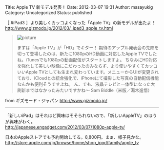 Title: Apple TV 新モデル発表！
Date: 2012-03-07 19:31
Author: masayukig
Category: Uncategorized
Status: published

［ \#iPad3 ］より美しくカッコよくなった「Apple TV」の新モデルが出たよ！  
<http://www.gizmodo.jp/2012/03/_ipad3_apple_tv.html>

> ![picture](http://www.gizmodo.jp/upload_files2/120308appletvhd.jpg)
>   
> まずは「Apple TV」が「HD」でキター！
> 期待のアップル発表会の先陣を切って登場したのは、新たに1080pのHD動画に対応したApple
> TVでしたね。iTunesでも1080pの動画配信がスタートしますよ。
> ちなみにHD対応を強化して美しい映像にこだわったのみならず、より使いやすくてカッコいいApple
> TVとしても生まれ変わっています。メニューからUIが変更されており、iCloudとの統合強化で、iPhoneにて撮影した写真の自動配信機能なんかも便利そうですよね。
> ん、でも、液晶テレビと一体型になった大刷新まではなかったみたいですかね～
> Sam Biddle（米版／湯木進悟）

from ギズモード・ジャパン <http://www.gizmodo.jp/>  

------------------------------------------------------------------------

「新しいiPad」はそれほど興味はそそられないので、「新しいAppleTV」のほうが興味がわく。  
<http://japanese.engadget.com/2012/03/07/1080p-apple-tv/>

日本のAppleストアでも予約開始してる。8,800円。まぁ、様子見かな。  
<http://store.apple.com/jp/browse/home/shop_ipod/family/apple_tv>
